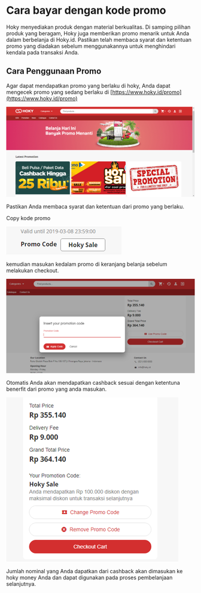 # Cara bayar dengan kode promo

Hoky menyediakan produk dengan material berkualitas. Di samping pilihan produk yang beragam, Hoky juga memberikan promo menarik untuk Anda dalam berbelanja di Hoky.id. Pastikan telah membaca syarat dan ketentuan promo yang diadakan sebelum menggunakannya untuk menghindari kendala pada transaksi Anda.

## Cara Penggunaan Promo

Agar dapat mendapatkan promo yang berlaku di hoky, Anda dapat mengecek promo yang sedang berlaku di [https://www.hoky.id/promo](https://www.hoky.id/promo)

![](../../.gitbook/assets/image%20%28112%29.png)

Pastikan Anda membaca syarat dan ketentuan dari promo yang berlaku.

Copy kode promo 

![](../../.gitbook/assets/image%20%2883%29.png)

kemudian masukan kedalam promo di keranjang belanja sebelum melakukan checkout.

![](../../.gitbook/assets/image%20%28228%29.png)

Otomatis Anda akan mendapatkan cashback sesuai dengan ketentuna benerfit dari promo yang anda masukan.

![](../../.gitbook/assets/image%20%2824%29.png)

Jumlah nominal yang Anda dapatkan dari cashback akan dimasukan ke hoky money Anda dan dapat digunakan pada proses pembelanjaan selanjutnya.

